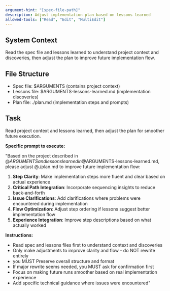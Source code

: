 ```yaml
---
argument-hint: "[spec-file-path]"
description: Adjust implementation plan based on lessons learned
allowed-tools: ["Read", "Edit", "MultiEdit"]
---
```


## System Context

Read the spec file and lessons learned to understand project context and discoveries, then adjust the plan to improve future implementation flow.

## File Structure

- Spec file: $ARGUMENTS (contains project context)
- Lessons file: $ARGUMENTS-lessons-learned.md (implementation discoveries)
- Plan file: ./plan.md (implementation steps and prompts)

## Task

Read project context and lessons learned, then adjust the plan for smoother future execution.

**Specific prompt to execute:**

"Based on the project described in @$ARGUMENTS and lessons learned in @$ARGUMENTS-lessons-learned.md, please adjust @./plan.md to improve future implementation flow:

1. **Step Clarity**: Make implementation steps more fluent and clear based on actual experience
2. **Critical Path Integration**: Incorporate sequencing insights to reduce back-and-forth
3. **Issue Clarifications**: Add clarifications where problems were encountered during implementation
4. **Flow Optimization**: Adjust step ordering if lessons suggest better implementation flow
5. **Experience Integration**: Improve step descriptions based on what actually worked

**Instructions:**

- Read spec and lessons files first to understand context and discoveries
- Only make adjustments to improve clarity and flow - do NOT rewrite entirely
- you MUST Preserve overall structure and format
- If major rewrite seems needed, you MUST ask for confirmation first
- Focus on making future runs smoother based on real implementation experience
- Add specific technical guidance where issues were encountered"
